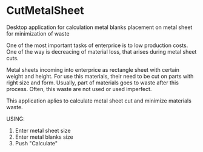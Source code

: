 # CutMetalSheet
Desktop application for calculation metal blanks placement on metal sheet for minimization of waste

One of the most important tasks of enterprice is to low production costs. One of the way is decreacing of material loss, that arises during metal sheet cuts.

Metal sheets incoming into enterprice as rectangle sheet with certain weight and height. For use this materials, their need to be cut on parts with right size and form. Usually, part of materials goes to waste after this process. Often, this waste are not used or used imperfect. 

This application aplies to calculate metal sheet cut and minimize materials waste.

USING:

1. Enter metal sheet size
2. Enter metal blanks size
3. Push "Calculate"

